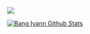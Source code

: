 <img src="https://visitcount.itsvg.in/api?id=justnotiyann&label=Profile%20Views&color=12&icon=5&pretty=true">
  
[![Bang Iyann Github Stats](https://github-readme-stats.vercel.app/api?username=justnotiyann&count_private=true&theme=default&show_icons=true)](https://github.com/justnotiyann)
